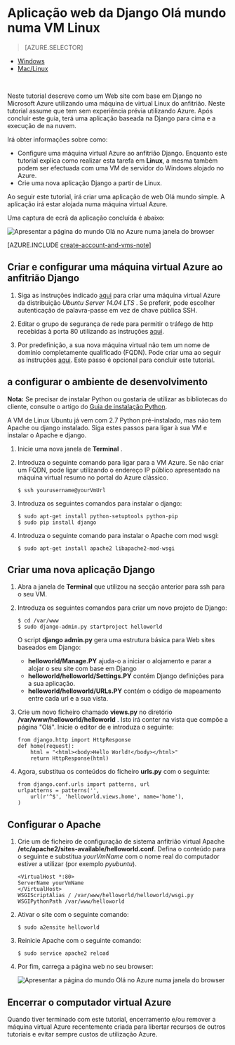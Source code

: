 <properties 
    pageTitle="Python web app com Django no Linux | Microsoft Azure" 
    description="Aprenda a alojar uma aplicação web baseada em Django no Azure utilizando uma máquina de virtual Linux." 
    services="virtual-machines-linux" 
    documentationCenter="python" 
    authors="huguesv" 
    manager="wpickett" 
    editor=""
    tags="azure-resource-manager"/>

<tags 
    ms.service="virtual-machines-linux" 
    ms.workload="web" 
    ms.tgt_pltfrm="vm-linux" 
    ms.devlang="python" 
    ms.topic="article" 
    ms.date="11/17/2015" 
    ms.author="huvalo"/>
    
# <a name="django-hello-world-web-application-on-a-linux-vm"></a>Aplicação web da Django Olá mundo numa VM Linux

> [AZURE.SELECTOR]
- [Windows](virtual-machines-windows-classic-python-django-web-app.md)
- [Mac/Linux](virtual-machines-linux-python-django-web-app.md)

<br>

Neste tutorial descreve como um Web site com base em Django no Microsoft Azure utilizando uma máquina de virtual Linux do anfitrião. Neste tutorial assume que tem sem experiência prévia utilizando Azure. Após concluir este guia, terá uma aplicação baseada na Django para cima e a execução de na nuvem.

Irá obter informações sobre como:

* Configure uma máquina virtual Azure ao anfitrião Django. Enquanto este tutorial explica como realizar esta tarefa em **Linux**, a mesma também podem ser efectuada com uma VM de servidor do Windows alojado no Azure. 
* Crie uma nova aplicação Django a partir de Linux.

Ao seguir este tutorial, irá criar uma aplicação de web Olá mundo simple. A aplicação irá estar alojada numa máquina virtual Azure.

Uma captura de ecrã da aplicação concluída é abaixo:

![Apresentar a página do mundo Olá no Azure numa janela do browser](./media/virtual-machines-linux-python-django-web-app/mac-linux-django-helloworld-browser.png)

[AZURE.INCLUDE [create-account-and-vms-note](../../includes/create-account-and-vms-note.md)]

## <a name="creating-and-configuring-an-azure-virtual-machine-to-host-django"></a>Criar e configurar uma máquina virtual Azure ao anfitrião Django

1. Siga as instruções indicado [aqui](virtual-machines-linux-quick-create-portal.md) para criar uma máquina virtual Azure da distribuição *Ubuntu Server 14.04 LTS* .  Se preferir, pode escolher autenticação de palavra-passe em vez de chave pública SSH.

1. Editar o grupo de segurança de rede para permitir o tráfego de http recebidas à porta 80 utilizando as instruções [aqui](../virtual-network/virtual-networks-create-nsg-arm-pportal.md).

1. Por predefinição, a sua nova máquina virtual não tem um nome de domínio completamente qualificado (FQDN).  Pode criar uma ao seguir as instruções [aqui](virtual-machines-linux-portal-create-fqdn.md).  Este passo é opcional para concluir este tutorial.

## <a id="setup"> </a>a configurar o ambiente de desenvolvimento

**Nota:** Se precisar de instalar Python ou gostaria de utilizar as bibliotecas do cliente, consulte o artigo do [Guia de instalação Python](../python-how-to-install.md).

A VM de Linux Ubuntu já vem com 2.7 Python pré-instalado, mas não tem Apache ou django instalado.  Siga estes passos para ligar à sua VM e instalar o Apache e django.

1.  Inicie uma nova janela de **Terminal** .
    
1.  Introduza o seguinte comando para ligar para a VM Azure.  Se não criar um FQDN, pode ligar utilizando o endereço IP público apresentado na máquina virtual resumo no portal do Azure clássico.

        $ ssh yourusername@yourVmUrl

1.  Introduza os seguintes comandos para instalar o django:

        $ sudo apt-get install python-setuptools python-pip
        $ sudo pip install django

1.  Introduza o seguinte comando para instalar o Apache com mod wsgi:

        $ sudo apt-get install apache2 libapache2-mod-wsgi


## <a name="creating-a-new-django-application"></a>Criar uma nova aplicação Django

1.  Abra a janela de **Terminal** que utilizou na secção anterior para ssh para o seu VM.
    
1.  Introduza os seguintes comandos para criar um novo projeto de Django:

        $ cd /var/www
        $ sudo django-admin.py startproject helloworld

    O script **django admin.py** gera uma estrutura básica para Web sites baseados em Django:
    -   **helloworld/Manage.PY** ajuda-o a iniciar o alojamento e parar a alojar o seu site com base em Django
    -   **helloworld/helloworld/Settings.PY** contém Django definições para a sua aplicação.
    -   **helloworld/helloworld/URLs.PY** contém o código de mapeamento entre cada url e a sua vista.

1.  Crie um novo ficheiro chamado **views.py** no diretório **/var/www/helloworld/helloworld** . Isto irá conter na vista que compõe a página "Olá". Inicie o editor de e introduza o seguinte:
        
        from django.http import HttpResponse
        def home(request):
            html = "<html><body>Hello World!</body></html>"
            return HttpResponse(html)

1.  Agora, substitua os conteúdos do ficheiro **urls.py** com o seguinte:

        from django.conf.urls import patterns, url
        urlpatterns = patterns('',
            url(r'^$', 'helloworld.views.home', name='home'),
        )


## <a name="setting-up-apache"></a>Configurar o Apache

1.  Crie um de ficheiro de configuração de sistema anfitrião virtual Apache **/etc/apache2/sites-available/helloworld.conf**. Defina o conteúdo para o seguinte e substitua *yourVmName* com o nome real do computador estiver a utilizar (por exemplo *pyubuntu*).

        <VirtualHost *:80>
        ServerName yourVmName
        </VirtualHost>
        WSGIScriptAlias / /var/www/helloworld/helloworld/wsgi.py
        WSGIPythonPath /var/www/helloworld

1.  Ativar o site com o seguinte comando:

        $ sudo a2ensite helloworld

1.  Reinicie Apache com o seguinte comando:

        $ sudo service apache2 reload

1.  Por fim, carrega a página web no seu browser:

    ![Apresentar a página do mundo Olá no Azure numa janela do browser](./media/virtual-machines-linux-python-django-web-app/mac-linux-django-helloworld-browser.png)


## <a name="shutting-down-your-azure-virtual-machine"></a>Encerrar o computador virtual Azure

Quando tiver terminado com este tutorial, encerramento e/ou remover a máquina virtual Azure recentemente criada para libertar recursos de outros tutoriais e evitar sempre custos de utilização Azure.
